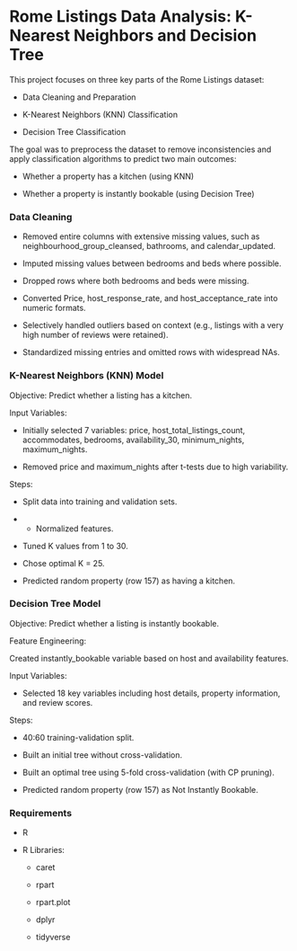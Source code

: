 # Rome Listings Data Analysis: K-Nearest Neighbors and Decision Tree

This project focuses on three key parts of the Rome Listings dataset:

* Data Cleaning and Preparation

* K-Nearest Neighbors (KNN) Classification

* Decision Tree Classification

The goal was to preprocess the dataset to remove inconsistencies and apply classification algorithms to predict two main outcomes:

* Whether a property has a kitchen (using KNN)

* Whether a property is instantly bookable (using Decision Tree)

### Data Cleaning

* Removed entire columns with extensive missing values, such as neighbourhood_group_cleansed, bathrooms, and calendar_updated.

* Imputed missing values between bedrooms and beds where possible.

* Dropped rows where both bedrooms and beds were missing.

* Converted Price, host_response_rate, and host_acceptance_rate into numeric formats.

* Selectively handled outliers based on context (e.g., listings with a very high number of reviews were retained).

* Standardized missing entries and omitted rows with widespread NAs.


### K-Nearest Neighbors (KNN) Model
Objective: Predict whether a listing has a kitchen.

Input Variables:

* Initially selected 7 variables: price, host_total_listings_count, accommodates, bedrooms, availability_30, minimum_nights, maximum_nights.

* Removed price and maximum_nights after t-tests due to high variability.

Steps:

* Split data into training and validation sets.

* * Normalized features.

* Tuned K values from 1 to 30.

* Chose optimal K = 25.

* Predicted random property (row 157) as having a kitchen.

### Decision Tree Model

Objective: Predict whether a listing is instantly bookable.

Feature Engineering:

Created instantly_bookable variable based on host and availability features.

Input Variables:

* Selected 18 key variables including host details, property information, and review scores.

Steps:

* 40:60 training-validation split.

* Built an initial tree without cross-validation.

* Built an optimal tree using 5-fold cross-validation (with CP pruning).

* Predicted random property (row 157) as Not Instantly Bookable.

### Requirements

* R

* R Libraries:

  * caret

  * rpart

  * rpart.plot

  * dplyr

  * tidyverse



